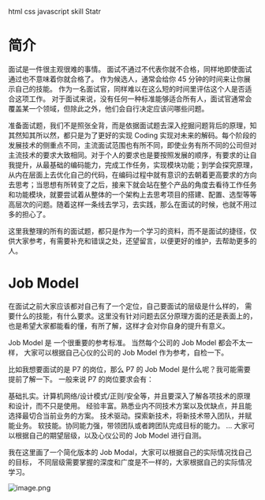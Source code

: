 html css javascript skill Statr

# 简介
面试是一件很主观很难的事情。 面试不通过不代表你就不合格，同样地即使面试通过也不意味着你就合格了。 作为候选人，通常会给你 45 分钟的时间来让你展示自己的技能。 作为一名面试官，同样难以在这么短的时间里评估这个人是否适合这项工作。 对于面试来说，没有任何一种标准能够适合所有人，面试官通常会覆盖某一个领域，但除此之外，他们会自行决定应该问哪些问题。

准备面试题，我们不是照张全背，而是依据面试题去深入挖掘问题背后的原理，知其然知其所以然，都只是为了更好的实现 Coding 实现对未来的解码。每个阶段的发展技术的侧重点不同，主流面试范围也有所不同，即使业务有所不同的公司但对主流技术的要求大致相同。对于个人的要求也是要按照发展的顺序，有要求的让自我提升，从最基础的编码能力，完成工作任务，实现模块功能；到学会探究原理，从内在层面上去优化自己的代码，在编码过程中就有意识的去朝着更高要求的方向去思考；当思想有所转变了之后，接来下就会站在整个产品的角度去看待工作任务和功能模块，就要尝试着从整体的一个架构上去思考项目的搭建、配置、选型等等高层次的问题。随着这样一条线去学习，去实践，那么在面试的时候，也就不用过多的担心了。

这里我整理的所有的面试题，都只是作为一个学习的资料，而不是面试的捷径，仅供大家参考，有需要补充和错误之处，还望留言，以便更好的维护，去帮助更多的人。

# Job Model

在面试之前大家应该都对自己有了一个定位，自己要面试的层级是什么样的， 需要什么的技能，有什么要求。这里没有针对问题去区分原理方面的还是表面上的，也是希望大家都能看的懂，有所了解，这样才会对你自身的提升有意义。

Job Model 是 一个很重要的参考标准。 当然每个公司的 Job Model 都会不太一样， 大家可以根据自己心仪的公司的 Job Model 作为参考，自检一下。

比如我想要面试的是 P7 的岗位，那么 P7 的 Job Model 是什么呢？我可能需要提前了解一下。 一般来说 P7 的岗位要求会有：

基础扎实。计算机网络/设计模式/正则/安全等，并且要深入了解各项技术的原理和设计，而不只是使用。
经验丰富。熟悉业内不同技术方案以及优缺点，并且能选择最切合当前业务的方案。
技术驱动。探索新技术，将新技术带入团队，并赋能业务。
软技能。协同能力强，带领团队或者跨团队完成目标的能力。 ...
大家可以根据自己的期望层级，以及心仪公司的 Job Model 进行自测。

我在这里画了一个简化版本的 Job Modal，大家可以根据自己的实际情况找自己的目标， 不同层级需要掌握的深度和广度是不一样的，大家根据自己的实际情况学习。

![image.png](https://p1-juejin.byteimg.com/tos-cn-i-k3u1fbpfcp/a1b4706bdf274898ae08a6bc2524223d~tplv-k3u1fbpfcp-watermark.image?)